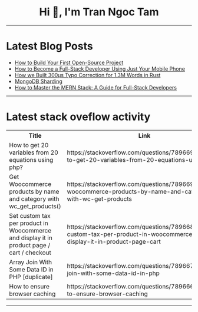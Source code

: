<h1 align="center">Hi 👋, I'm Tran Ngoc Tam</h1>

---

# Latest Blog Posts 
<!-- BLOG-POST-LIST:START -->
- [How to Build Your First Open-Source Project](https://dev.to/tajammal_mabool/how-to-build-your-first-open-source-project-5457)
- [How to Become a Full-Stack Developer Using Just Your Mobile Phone](https://dev.to/michaelobot1/how-to-become-a-full-stack-developer-using-just-your-mobile-phone-2bkd)
- [How we Built 300μs Typo Correction for 1.3M Words in Rust](https://dev.to/skeptrune/how-we-built-300ms-typo-correction-for-13m-words-in-rust-33l9)
- [MongoDB Sharding](https://dev.to/oigorrudel/mongodb-sharding-1n22)
- [How to Master the MERN Stack: A Guide for Full-Stack Developers](https://dev.to/ravi-coding/how-to-master-the-mern-stack-a-guide-for-full-stack-developers-3o7b)
<!-- BLOG-POST-LIST:END -->

---

# Latest stack oveflow activity
<table>
  <tr><th>Title</th><th>Link</th></tr>
  <!-- STACKOVERFLOW:START --><tr><td>How to get 20 variables from 20 equations using php?</td><td>https://stackoverflow.com/questions/78966905/how-to-get-20-variables-from-20-equations-using-php</td></tr><tr><td>Get Woocommerce products by name and category with wc_get_products&lpar;&rpar;</td><td>https://stackoverflow.com/questions/78966901/get-woocommerce-products-by-name-and-category-with-wc-get-products</td></tr><tr><td>Set custom tax per product in Woocommerce and display it in product page / cart / checkout</td><td>https://stackoverflow.com/questions/78966845/set-custom-tax-per-product-in-woocommerce-and-display-it-in-product-page-cart</td></tr><tr><td>Array Join With Some Data ID in PHP [duplicate]</td><td>https://stackoverflow.com/questions/78966733/array-join-with-some-data-id-in-php</td></tr><tr><td>How to ensure browser caching</td><td>https://stackoverflow.com/questions/78966678/how-to-ensure-browser-caching</td></tr><!-- STACKOVERFLOW:END -->
</table>

---


